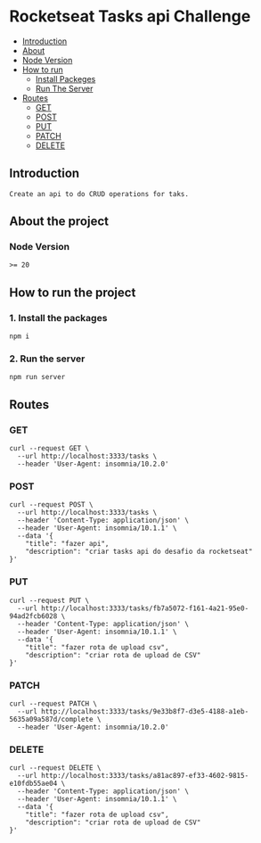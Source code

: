 # Rocketseat Tasks api Challenge

- [Introduction](#introduction)
- [About](#about-the-project)
- [Node Version](#node-version)
- [How to run](#introduction)
  - [Install Packeges](#1-install-the-packages)
  - [Run The Server](#2-run-the-server`)
- [Routes](#routes)
  - [GET](#get)
  - [POST](#post)
  - [PUT](#put)
  - [PATCH](#patch)
  - [DELETE](#delete)

## Introduction

```
Create an api to do CRUD operations for taks.
```

## About the project

### Node Version

```
>= 20
```

## How to run the project

### 1. Install the packages

```shell
npm i
```

### 2. Run the server

```shell
npm run server
```

## Routes

### GET

```shell
curl --request GET \
  --url http://localhost:3333/tasks \
  --header 'User-Agent: insomnia/10.2.0'
```

### POST

```shell
curl --request POST \
  --url http://localhost:3333/tasks \
  --header 'Content-Type: application/json' \
  --header 'User-Agent: insomnia/10.1.1' \
  --data '{
	"title": "fazer api",
	"description": "criar tasks api do desafio da rocketseat"
}'
```

### PUT

```shell
curl --request PUT \
  --url http://localhost:3333/tasks/fb7a5072-f161-4a21-95e0-94ad2fcb6028 \
  --header 'Content-Type: application/json' \
  --header 'User-Agent: insomnia/10.1.1' \
  --data '{
	"title": "fazer rota de upload csv",
	"description": "criar rota de upload de CSV"
}'
```

### PATCH

```shell
curl --request PATCH \
  --url http://localhost:3333/tasks/9e33b8f7-d3e5-4188-a1eb-5635a09a587d/complete \
  --header 'User-Agent: insomnia/10.2.0'
```

### DELETE

```shell
curl --request DELETE \
  --url http://localhost:3333/tasks/a81ac897-ef33-4602-9815-e10fdb55ae04 \
  --header 'Content-Type: application/json' \
  --header 'User-Agent: insomnia/10.1.1' \
  --data '{
	"title": "fazer rota de upload csv",
	"description": "criar rota de upload de CSV"
}'
```
